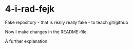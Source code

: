 # 4-i-rad-fejk

Fake repository - that is really really fake - to teach git/github

Now I make changes in the README-file.

A further explanation.
